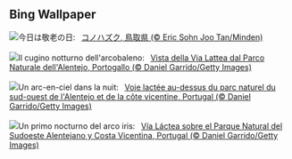 ## Bing Wallpaper
![](https://www.bing.com/th?id=OHR.AgedDay2023_JA-JP1020086931_UHD.jpg&w=1000)今日は敬老の日:&nbsp;&ensp;[コノハズク, 鳥取県 (© Eric Sohn Joo Tan/Minden)](https://www.bing.com/th?id=OHR.AgedDay2023_JA-JP1020086931_UHD.jpg)
<br><br/>
![](https://www.bing.com/th?id=OHR.MilkyWayPortugal_IT-IT4456908903_UHD.jpg&w=1000)Il cugino notturno dell'arcobaleno:&nbsp;&ensp;[Vista della Via Lattea dal Parco Naturale dell'Alentejo, Portogallo (© Daniel Garrido/Getty Images)](https://www.bing.com/th?id=OHR.MilkyWayPortugal_IT-IT4456908903_UHD.jpg)
<br><br/>
![](https://www.bing.com/th?id=OHR.MilkyWayPortugal_FR-FR9919070514_UHD.jpg&w=1000)Un arc-en-ciel dans la nuit:&nbsp;&ensp;[Voie lactée au-dessus du parc naturel du sud-ouest de l'Alentejo et de la côte vicentine, Portugal (© Daniel Garrido/Getty Images)](https://www.bing.com/th?id=OHR.MilkyWayPortugal_FR-FR9919070514_UHD.jpg)
<br><br/>
![](https://www.bing.com/th?id=OHR.MilkyWayPortugal_ES-ES8399966635_UHD.jpg&w=1000)Un primo nocturno del arco iris:&nbsp;&ensp;[Vía Láctea sobre el Parque Natural del Sudoeste Alentejano y Costa Vicentina, Portugal (© Daniel Garrido/Getty Images)](https://www.bing.com/th?id=OHR.MilkyWayPortugal_ES-ES8399966635_UHD.jpg)
<br><br/>
